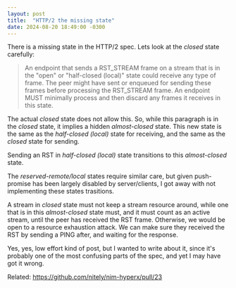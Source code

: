 ```yaml
---
layout: post
title:  "HTTP/2 the missing state"
date: 2024-08-20 18:49:00 -0300
---
```


There is a missing state in the HTTP/2 spec. Lets look at the *closed* state carefully:

> An endpoint that sends a RST_STREAM frame on a stream that is in the "open" or "half-closed (local)" state could receive any type of frame. The peer might have sent or enqueued for sending these frames before processing the RST_STREAM frame. An endpoint MUST minimally process and then discard any frames it receives in this state.

The actual *closed* state does not allow this. So, while this paragraph is in the *closed* state, it implies a hidden *almost-closed* state. This new state is the same as the *half-closed (local)* state for receiving, and the same as the *closed* state for sending.

Sending an RST in *half-closed (local)* state transitions to this *almost-closed* state. 

The *reserved-remote/local* states require similar care, but given push-promise has been largely disabled by server/clients, I got away with not implementing these states trasitions.

A stream in *closed* state must not keep a stream resource around, while one that is in this *almost-closed* state must, and it must count as an active stream, until the peer has received the RST frame. Otherwise, we would be open to a resource exhaustion attack. We can make sure they received the RST by sending a PING after, and waiting for the response.

Yes, yes, low effort kind of post, but I wanted to write about it, since it's probably one of the most confusing parts of the spec, and yet I may have got it wrong.

Related: https://github.com/nitely/nim-hyperx/pull/23
